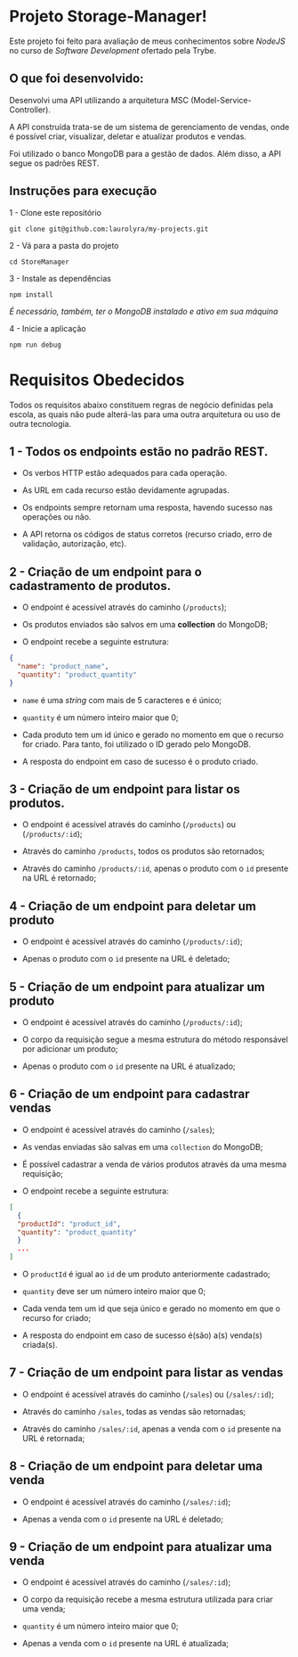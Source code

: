# Projeto Storage-Manager!

Este projeto foi feito para avaliação de meus conhecimentos sobre _NodeJS_ no curso de _Software Development_ ofertado pela Trybe.

## O que foi desenvolvido:

Desenvolvi uma API utilizando a arquitetura MSC (Model-Service-Controller).

A API construída trata-se de um sistema de gerenciamento de vendas, onde é possível criar, visualizar, deletar e atualizar produtos e vendas.

Foi utilizado o banco MongoDB para a gestão de dados. Além disso, a API segue os padrões REST.

## Instruções para execução

1 - Clone este repositório

`git clone git@github.com:laurolyra/my-projects.git`

2 - Vá para a pasta do projeto

`cd StoreManager`

3 - Instale as dependências

`npm install`

*É necessário, também, ter o MongoDB instalado e ativo em sua máquina*

4 - Inicie a aplicação

`npm run debug`


# Requisitos Obedecidos

Todos os requisitos abaixo constituem regras de negócio definidas pela escola, as quais não pude alterá-las para uma outra arquitetura ou uso de outra tecnologia.

## 1 - Todos os endpoints estão no padrão REST.

- Os verbos HTTP estão adequados para cada operação.

- As URL em cada recurso estão devidamente agrupadas.

- Os endpoints sempre retornam uma resposta, havendo sucesso nas operações ou não.

- A API retorna os códigos de status corretos (recurso criado, erro de validação, autorização, etc).

## 2 - Criação de um endpoint para o cadastramento de produtos.

- O endpoint é acessível através do caminho (`/products`);

- Os produtos enviados são salvos em uma **collection** do MongoDB;

- O endpoint recebe a seguinte estrutura:

```json
{
  "name": "product_name",
  "quantity": "product_quantity"
}
```

- `name` é uma _string_ com mais de 5 caracteres e é único;

- `quantity` é um número inteiro maior que 0;

- Cada produto tem um id único e gerado no momento em que o recurso for criado. Para tanto, foi utilizado o ID gerado pelo MongoDB.

- A resposta do endpoint em caso de sucesso é o produto criado.

## 3 - Criação de um endpoint para listar os produtos.

- O endpoint é acessível através do caminho (`/products`) ou (`/products/:id`);

- Através do caminho `/products`, todos os produtos são retornados;

- Através do caminho `/products/:id`, apenas o produto com o `id` presente na URL é retornado;

## 4 - Criação de um endpoint para deletar um produto

- O endpoint é acessível através do caminho (`/products/:id`);

- Apenas o produto com o `id` presente na URL é deletado;

## 5 - Criação de um endpoint para atualizar um produto

- O endpoint é acessível através do caminho (`/products/:id`);

- O corpo da requisição segue a mesma estrutura do método responsável por adicionar um produto;

- Apenas o produto com o `id` presente na URL é atualizado;

## 6 - Criação de um endpoint para cadastrar vendas

- O endpoint é acessível através do caminho (`/sales`);

- As vendas enviadas são salvas em uma `collection` do MongoDB;

- É possível cadastrar a venda de vários produtos através da uma mesma requisição;

- O endpoint recebe a seguinte estrutura:

```json
[
  {
  "productId": "product_id",
  "quantity": "product_quantity"
  }
  ...
]
```

- O `productId` é igual ao `id` de um produto anteriormente cadastrado;

- `quantity` deve ser um número inteiro maior que 0;

- Cada venda tem um id que seja único e gerado no momento em que o recurso for criado;

- A resposta do endpoint em caso de sucesso é(são) a(s) venda(s) criada(s).

## 7 - Criação de um endpoint para listar as vendas

- O endpoint é acessível através do caminho (`/sales`) ou (`/sales/:id`);

- Através do caminho `/sales`, todas as vendas são retornadas;

- Através do caminho `/sales/:id`, apenas a venda com o `id` presente na URL é retornada;

## 8 - Criação de um endpoint para deletar uma venda

- O endpoint é acessível através do caminho (`/sales/:id`);

- Apenas a venda com o `id` presente na URL é deletado;

## 9 - Criação de um endpoint para atualizar uma venda

- O endpoint é acessível através do caminho (`/sales/:id`);

- O corpo da requisição recebe a mesma estrutura utilizada para criar uma venda;

- `quantity` é um número inteiro maior que 0;

- Apenas a venda com o `id` presente na URL é atualizada;
